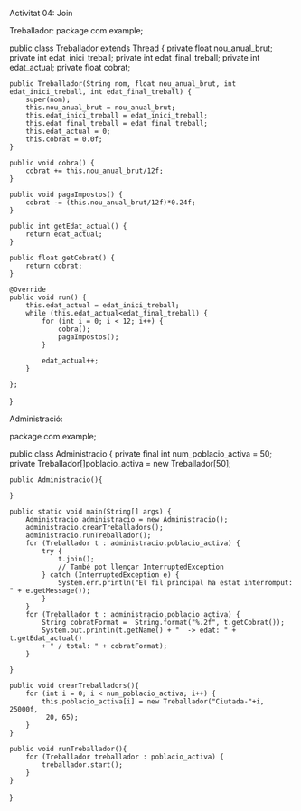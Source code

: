 Activitat 04: Join

Treballador:
package com.example;

public class Treballador extends Thread {
    private float nou_anual_brut;
    private int edat_inici_treball;
    private int edat_final_treball;
    private int edat_actual;
    private float cobrat;

    public Treballador(String nom, float nou_anual_brut, int edat_inici_treball, int edat_final_treball) {
        super(nom);
        this.nou_anual_brut = nou_anual_brut;
        this.edat_inici_treball = edat_inici_treball;
        this.edat_final_treball = edat_final_treball;
        this.edat_actual = 0;
        this.cobrat = 0.0f;
    }

    public void cobra() {
        cobrat += this.nou_anual_brut/12f;
    }

    public void pagaImpostos() {
        cobrat -= (this.nou_anual_brut/12f)*0.24f;
    }

    public int getEdat_actual() {
        return edat_actual;
    }

    public float getCobrat() {
        return cobrat;
    }

    @Override
    public void run() {
        this.edat_actual = edat_inici_treball;
        while (this.edat_actual<edat_final_treball) {
            for (int i = 0; i < 12; i++) {
                cobra();
                pagaImpostos();
            }
            
            edat_actual++;
        }
        
    };
}




Administració:

package com.example;

public class Administracio {
    private final int num_poblacio_activa = 50;
    private Treballador[]poblacio_activa = new Treballador[50];

    public Administracio(){

    }

    public static void main(String[] args) {
        Administracio administracio = new Administracio();
        administracio.crearTreballadors();
        administracio.runTreballador();
        for (Treballador t : administracio.poblacio_activa) {
            try {
                t.join();
                // També pot llençar InterruptedException
            } catch (InterruptedException e) {
                System.err.println("El fil principal ha estat interromput: " + e.getMessage());
            }
        }
        for (Treballador t : administracio.poblacio_activa) {
            String cobratFormat =  String.format("%.2f", t.getCobrat());
            System.out.println(t.getName() + "  -> edat: " + t.getEdat_actual() 
            + " / total: " + cobratFormat);
        }
        
    }

    public void crearTreballadors(){
        for (int i = 0; i < num_poblacio_activa; i++) {
            this.poblacio_activa[i] = new Treballador("Ciutada-"+i, 25000f,
             20, 65);
        }
    }

    public void runTreballador(){
        for (Treballador treballador : poblacio_activa) {
            treballador.start(); 
        }
    }
}
